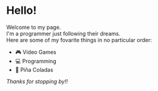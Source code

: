 <h1>Hello!</h1>
<p>
Welcome to my page.<br>
I'm a programmer just following their dreams.<br>
Here are some of my fovarite things in no particular order:
</p>

- 🎮 Video Games
- 💻 Programming
- 🍹 Piña Coladas

_Thanks for stopping by!!_
